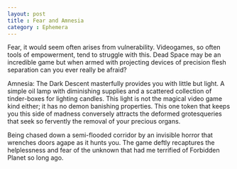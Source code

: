 ```yaml
---
layout: post
title : Fear and Amnesia 
category : Ephemera
---
```

Fear, it would seem often arises from vulnerability. Videogames, so often tools of empowerment, tend to struggle with this. Dead Space may be an incredible game but when armed with projecting devices of precision flesh separation can you ever really be afraid?

Amnesia: The Dark Descent masterfully provides you with little but light. A simple oil lamp with diminishing supplies and a scattered collection of tinder-boxes for lighting candles. This light is not the magical video game kind either; it has no demon banishing properties. This one token that keeps you this side of madness conversely attracts the deformed grotesqueries that seek so fervently the removal of your precious organs. 

Being chased down a semi-flooded corridor by an invisible horror that wrenches doors agape as it hunts you. The game deftly recaptures the helplessness and fear of the unknown that had me terrified of Forbidden Planet so long ago.